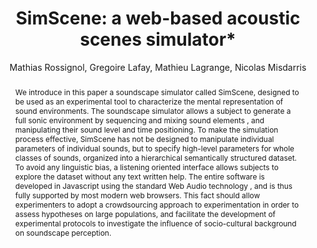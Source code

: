 --- 
  title: "SimScene: a web-based acoustic scenes simulator*" 
  abstract: "We introduce in this paper a soundscape simulator called SimScene, designed to be used as an experimental tool to characterize the mental representation of sound environments. The soundscape simulator allows a subject to generate a full sonic environment by sequencing and mixing sound elements , and manipulating their sound level and time positioning. To make the simulation process effective, SimScene has not be designed to manipulate individual parameters of individual sounds, but to specify high-level parameters for whole classes of sounds, organized into a hierarchical semantically structured dataset. To avoid any linguistic bias, a listening oriented interface allows subjects to explore the dataset without any text written help. The entire software is developed in Javascript using the standard Web Audio technology , and is thus fully supported by most modern web browsers. This fact should allow experimenters to adopt a crowdsourcing approach to experimentation in order to assess hypotheses on large populations, and facilitate the development of experimental protocols to investigate the influence of socio-cultural background on soundscape perception." 
  address: "Paris" 
  author: "Mathias Rossignol, Gregoire Lafay, Mathieu Lagrange, Nicolas Misdarris" 
  booktitle: "Proceedings of the International Web Audio Conference" 
  editor: "Samuel Goldszmidt, Norbert Schnell, Victor Saiz, Benjamin Matuszewski" 
  month: "Proceedings of the International Web Audio Conference"
  pages: "1--7" 
  publisher: "IRCAM" 
  series: "WAC '15"
  type: "Poster"  
  year: "2015" 
  id: "2015_EA_31" 
  tags: year2015
  media: none 
  pdflink: /_data/papers/pdf/2015/2015_31.pdf
  ISSN: 2663-5844
---